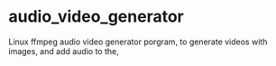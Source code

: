 # audio_video_generator
Linux ffmpeg audio video generator porgram, to generate videos with images, and add audio to the, 
